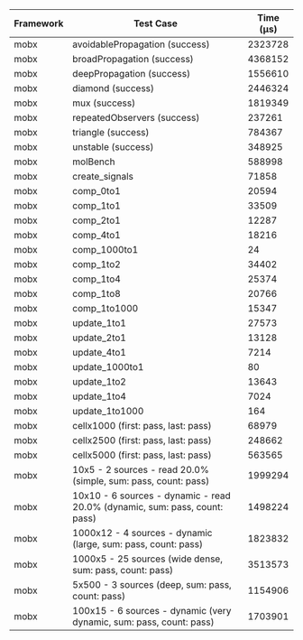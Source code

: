 | Framework | Test Case | Time (μs) |
| --- | --- | --- |
| mobx | avoidablePropagation (success) | 2323728 |
| mobx | broadPropagation (success) | 4368152 |
| mobx | deepPropagation (success) | 1556610 |
| mobx | diamond (success) | 2446324 |
| mobx | mux (success) | 1819349 |
| mobx | repeatedObservers (success) | 237261 |
| mobx | triangle (success) | 784367 |
| mobx | unstable (success) | 348925 |
| mobx | molBench | 588998 |
| mobx | create_signals | 71858 |
| mobx | comp_0to1 | 20594 |
| mobx | comp_1to1 | 33509 |
| mobx | comp_2to1 | 12287 |
| mobx | comp_4to1 | 18216 |
| mobx | comp_1000to1 | 24 |
| mobx | comp_1to2 | 34402 |
| mobx | comp_1to4 | 25374 |
| mobx | comp_1to8 | 20766 |
| mobx | comp_1to1000 | 15347 |
| mobx | update_1to1 | 27573 |
| mobx | update_2to1 | 13128 |
| mobx | update_4to1 | 7214 |
| mobx | update_1000to1 | 80 |
| mobx | update_1to2 | 13643 |
| mobx | update_1to4 | 7024 |
| mobx | update_1to1000 | 164 |
| mobx | cellx1000 (first: pass, last: pass) | 68979 |
| mobx | cellx2500 (first: pass, last: pass) | 248662 |
| mobx | cellx5000 (first: pass, last: pass) | 563565 |
| mobx | 10x5 - 2 sources - read 20.0% (simple, sum: pass, count: pass) | 1999294 |
| mobx | 10x10 - 6 sources - dynamic - read 20.0% (dynamic, sum: pass, count: pass) | 1498224 |
| mobx | 1000x12 - 4 sources - dynamic (large, sum: pass, count: pass) | 1823832 |
| mobx | 1000x5 - 25 sources (wide dense, sum: pass, count: pass) | 3513573 |
| mobx | 5x500 - 3 sources (deep, sum: pass, count: pass) | 1154906 |
| mobx | 100x15 - 6 sources - dynamic (very dynamic, sum: pass, count: pass) | 1703901 |
